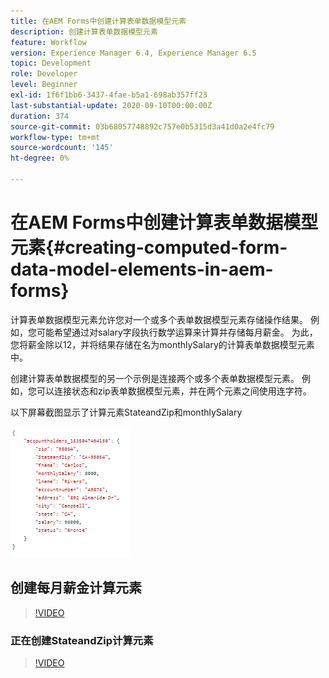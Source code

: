 ```yaml
---
title: 在AEM Forms中创建计算表单数据模型元素
description: 创建计算表单数据模型元素
feature: Workflow
version: Experience Manager 6.4, Experience Manager 6.5
topic: Development
role: Developer
level: Beginner
exl-id: 1f6f1bb6-3437-4fae-b5a1-698ab357ff23
last-substantial-update: 2020-09-10T00:00:00Z
duration: 374
source-git-commit: 03b68057748892c757e0b5315d3a41d0a2e4fc79
workflow-type: tm+mt
source-wordcount: '145'
ht-degree: 0%

---
```


# 在AEM Forms中创建计算表单数据模型元素{#creating-computed-form-data-model-elements-in-aem-forms}

计算表单数据模型元素允许您对一个或多个表单数据模型元素存储操作结果。 例如，您可能希望通过对salary字段执行数学运算来计算并存储每月薪金。 为此，您将薪金除以12，并将结果存储在名为monthlySalary的计算表单数据模型元素中。

创建计算表单数据模型的另一个示例是连接两个或多个表单数据模型元素。 例如，您可以连接状态和zip表单数据模型元素，并在两个元素之间使用连字符。

以下屏幕截图显示了计算元素StateandZip和monthlySalary

![computedfdmelement](assets/computedfdmelement.gif)

## 创建每月薪金计算元素

>[!VIDEO](https://video.tv.adobe.com/v/40175?quality=12&learn=on&captions=chi_hans)

### 正在创建StateandZip计算元素

>[!VIDEO](https://video.tv.adobe.com/v/40178?quality=12&learn=on&captions=chi_hans)
